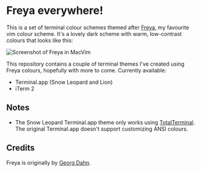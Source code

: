 Freya everywhere!
=================

This is a set of terminal colour schemes themed after [Freya][freya], my favourite vim colour scheme. It's a lovely dark scheme with warm, low-contrast colours that looks like this:

![Screenshot of Freya in MacVim](http://mistydemeo.github.com/freya-everywhere/freya.png)

This repository contains a couple of terminal themes I've created using Freya colours, hopefully with more to come. Currently available:

* Terminal.app (Snow Leopard and Lion)
* iTerm 2

Notes
-----

* The Snow Leopard Terminal.app theme only works using [TotalTerminal](http://totalterminal.binaryage.com/). The original Terminal.app doesn't support customizing ANSI colours.

Credits
-------

Freya is originally by [Georg Dahn](http://www.vim.org/account/profile.php?user_id=6642).

[freya]: http://www.vim.org/scripts/script.php?script_id=1651